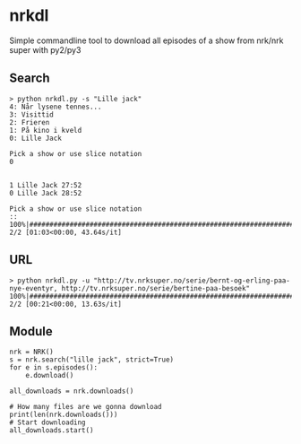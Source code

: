 # nrkdl
Simple commandline tool to download all episodes of a show from nrk/nrk super with py2/py3

## Search
```
> python nrkdl.py -s "Lille jack"
4: Når lysene tennes...
3: Visittid
2: Frieren
1: På kino i kveld
0: Lille Jack

Pick a show or use slice notation
0


1 Lille Jack 27:52
0 Lille Jack 28:52

Pick a show or use slice notation
::
100%|####################################################################################| 2/2 [01:03<00:00, 43.64s/it]
```

## URL
```
> python nrkdl.py -u "http://tv.nrksuper.no/serie/bernt-og-erling-paa-nye-eventyr, http://tv.nrksuper.no/serie/bertine-paa-besoek"
100%|####################################################################################| 2/2 [00:21<00:00, 13.63s/it]
```

## Module
```
nrk = NRK()
s = nrk.search("lille jack", strict=True)
for e in s.episodes():
    e.download()

all_downloads = nrk.downloads()

# How many files are we gonna download
print(len(nrk.downloads()))
# Start downloading
all_downloads.start()
```
